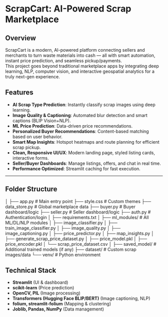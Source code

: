 # ScrapCart: AI-Powered Scrap Marketplace



## Overview

ScrapCart is a modern, AI-powered platform connecting sellers and merchants to turn waste materials into cash — all with smart automation, instant price prediction, and seamless pickup/payments.  
This project goes beyond traditional marketplace apps by integrating deep learning, NLP, computer vision, and interactive geospatial analytics for a truly next-gen experience.


## Features

- **AI Scrap Type Prediction**: Instantly classify scrap images using deep learning.
- **Image Quality & Captioning**: Automated blur detection and smart captions (BLIP Vision+NLP).
- **ML Price Prediction**: Data-driven price recommendations.
- **Personalized Buyer Recommendations**: Content-based matching based on user behavior.
- **Smart Map Insights**: Hotspot heatmaps and route planning for efficient scrap pickup.
- **Clean, Responsive UI/UX**: Modern landing page, styled listing cards, interactive forms.
- **Seller/Buyer Dashboards**: Manage listings, offers, and chat in real time.
- **Performance Optimized**: Streamlit caching for fast execution.

---

## Folder Structure

│
├── app.py # Main entry point
├── style.css # Custom themes
├── data_store.py # Global marketplace data
├── buyer.py # Buyer dashboard/logic
├── seller.py # Seller dashboard/logic
├── auth.py # Authentication/login
│
├── requirements.txt
│
├── ml_modules/ # All ML/DL/NLP modules
│ ├── image_classifier.py
│ ├── train_image_classifier.py
│ ├── image_quality.py
│ ├── image_captioning.py
│ ├── price_predictor.py
│ ├── map_insights.py
│ ├── generate_scrap_price_dataset.py
│ ├── price_model.pkl
│ ├── price_encoder.pkl
│ └── scrap_price_dataset.csv
│
├── saved_model/ # Additional trained models (if any)
├── dataset/ # Custom scrap images/data
└── venv/ # Python environment

## Technical Stack

- **Streamlit** (UI & dashboard)
- **scikit-learn** (Price prediction)
- **OpenCV, PIL** (Image processing)
- **Transformers (Hugging Face BLIP/BERT)** (Image captioning, NLP)
- **folium, streamlit-folium** (Mapping & clustering)
- **Joblib, Pandas, NumPy** (Data management)